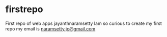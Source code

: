 # firstrepo
First repo of web apps
jayanthnaramsetty
Iam so curious to create my first repo
my email is naramsetty.jc@gmail.com